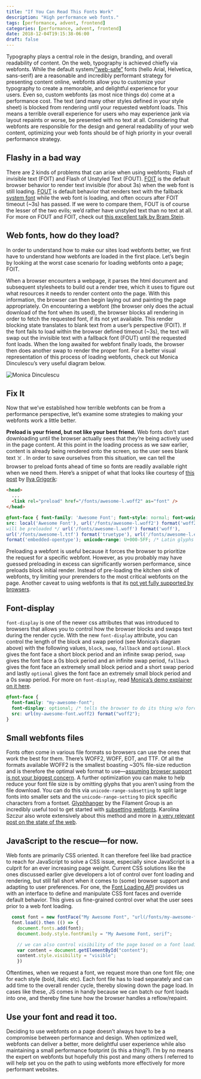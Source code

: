 ```yaml
---
title: "If You Can Read This Fonts Work"
description: "High performance web fonts."
tags: [performance, advent, frontend]
categories: [performance, advent, frontend]
date: 2018-12-04T19:15:38-06:00
draft: false
---
```


Typography plays a central role in the design, branding, and overall readability of content. On the web, typography is achieved chiefly via webfonts. While the default system/[”web-safe”](https://robinrendle.com/notes/in-defense-of-webfonts/) fonts (hello Arial, Helvetica, sans-serif) are a reasonable and incredibly performant strategy for presenting content online, webfonts allow you to customize your typography to create a memorable, and delightful experience for your users. Even so, custom webfonts (as most nice things do) come at a performance cost. The text (and many other styles defined in your style sheet) is blocked from rendering until your requested webfont loads. This means a terrible overall experience for users who may experience jank via layout repaints or worse, be presented with no text at all. Considering that webfonts are responsible for the design and general readability of your web content, optimizing your web fonts should be of high priority in your overall performance strategy.

## Flashy in a bad way

There are 2 kinds of problems that can arise when using webfonts; Flash of invisible text (FOIT) and Flash of Unstyled Text (FOUT). [FOIT](https://www.zachleat.com/web/webfont-glossary/#foit) is the default browser behavior to render text invisible (for about 3s) when the web font is still loading. [FOUT](https://www.zachleat.com/web/webfont-glossary/#fout) is default behavior that renders text with the fallback [system font](https://www.zachleat.com/web/webfont-glossary/#system-fonts) while the web font is loading, and often occurs after FOIT timeout (~3s) has passed. If we were to compare them, FOUT is of course the lesser of the two evils; we’d rather have unstyled text than no text at all. For more on FOUT and FOIT, check out [this excellent talk by Bram Stein](https://vimeo.com/140641362).

## Web fonts, how do they load?

In order to understand how to make our sites load webfonts better, we first have to understand how webfonts are loaded in the first place. Let’s begin by looking at the worst case scenario for loading webfonts onto a page; FOIT.

When a browser encounters a webpage, it parses the html document and subsequent stylesheets to build out a render tree, which it uses to figure out what resources it needs to render content onto the page. With this information, the browser can then begin laying out and painting the page appropriately. On encountering a webfont (the browser only does the actual download of the font when its used), the browser blocks all rendering in order to fetch the requested font, if its not yet available. This render blocking state translates to blank text from a user’s perspective (FOIT). If the font fails to load within the browser defined timeout (~3s), the text will swap out the invisible text with a fallback font (FOUT) until the requested font loads. When the long awaited for webfont finally loads, the browser then does another swap to render the proper font. For a better visual representation of this process of loading webfonts, check out Monica Dinculescu’s very useful diagram below.

![Monica Dinculescu](https://cdn.glitch.com/be746fa6-6ce9-423d-b9a3-684949adc8d5%2FScreen%20Shot%202017-09-13%20at%201.39.35%20PM.png?1505335214999)

## Fix It

Now that we’ve established how terrible webfonts can be from a performance perspective, let’s examine some strategies to making your webfonts work a little better.

**Preload is your friend, but not like your best friend.**
Web fonts don’t start downloading until the browser actually sees that they’re being actively used in the page content. At this point in the loading process as we saw earlier, content is already being rendered onto the screen, so the user sees blank text ☠️ . In order to save ourselves from this situation, we can tell the browser to preload fonts ahead of time so fonts are readily available right when we need them. Here’s a snippet of what that looks like courtesy of [this post](https://developers.google.com/web/fundamentals/performance/optimizing-content-efficiency/webfont-optimization#webfonts_and_the_critical_rendering_path) by [Ilya Grigorik](https://developers.google.com/web/resources/contributors/ilyagrigorik):

```html
<head>
  ...
  <link rel="preload" href="/fonts/awesome-l.woff2" as="font" />
</head>
```

```css
@font-face { font-family: 'Awesome Font'; font-style: normal; font-weight: 400;
src: local('Awesome Font'), url('/fonts/awesome-l.woff2') format('woff2'), /*
will be preloaded */ url('/fonts/awesome-l.woff') format('woff'),
url('/fonts/awesome-l.ttf') format('truetype'), url('/fonts/awesome-l.eot')
format('embedded-opentype'); unicode-range: U+000-5FF; /* Latin glyphs */
```

Preloading a webfont is useful because it forces the browser to prioritize the request for a specific webfont. However, as you probably may have guessed preloading in excess can significantly worsen performance, since preloads block initial render. Instead of pre-loading the kitchen sink of webfonts, try limiting your prerenders to the most critical webfonts on the page. Another caveat to using webfonts is that its [not yet fully supported by browsers](https://caniuse.com/#search=preload).

## Font-display

`font-display` is one of the newer css attributes that was introduced to browsers that allows you to control how the browser blocks and swaps text during the render cycle. With the new `font-display` attribute, you can control the length of the block and swap period (see Monica’s diagram above) with the following values, `block`, `swap`, `fallback` and `optional`. `Block` gives the font face a short block period and an infinite swap period, `swap` gives the font face a 0s block period and an infinite swap period, `fallback` gives the font face an extremely small block period and a short swap period and lastly `optional` gives the font face an extremely small block period and a 0s swap period. For more on `font-display`, read [Monica’s demo explainer on it here](https://font-display.glitch.me/).

```css
@font-face {
  font-family: "my-awesome-font";
  font-display: optional; /* tells the browser to do its thing w/o forcing its hand */
  src: url(my-awesome-font.woff2) format("woff2");
}
```

## Small webfonts files

Fonts often come in various file formats so browsers can use the ones that work the best for them. There’s WOFF2, WOFF, EOT, and TTF. Of all the formats available WOFF2 is the smallest boasting ~30% file-size reduction and is therefore the optimal web format to use—[assuming browser support is not your biggest concern](https://caniuse.com/#search=woff2). A further optimization you can make to help reduce your font file size is by omitting glyphs that you aren’t using from the file download. You can do this via `unicode-range-subsetting` to split large fonts into smaller sets and the `unicode-range-setting` to pick specific characters from a fontset. [Glyphhanger](https://github.com/filamentgroup/glyphhanger) by the Filament Group is an incredibly useful tool to get started with [subsetting webfonts](https://www.zachleat.com/web/glyphhanger/). Karolina Szczur also wrote extensively about this method and more in [a very relevant post on the state of the web](https://medium.com/@fox/talk-the-state-of-the-web-3e12f8e413b3).

## JavaScript to the rescue—for now.

Web fonts are primarily CSS oriented. It can therefore feel like bad practice to reach for JavaScript to solve a CSS issue, especially since JavaScript is a culprit for an ever increasing page weight. Current CSS solutions like the ones discussed earlier give developers a lot of control over font loading and rendering, but still fall short when it comes to (some) browser support and adapting to user preferences. For one, the [Font Loading API](https://www.w3.org/TR/css-font-loading/) provides us with an interface to define and manipulate CSS font faces and override default behavior. This gives us fine-grained control over what the user sees prior to a web font loading.

```js
  const font = new fontFace("My Awesome Font", "url(/fonts/my-awesome-font.woff2)" format('woff2')")
  font.load().then (() => {
    document.fonts.add(font);
    document.body.style.fontFamily = "My Awesome Font, serif";

    // we can also control visibility of the page based on a font loading //
    var content = document.getElementById("content");
    content.style.visibility = "visible";
    })
```

Oftentimes, when we request a font, we request more than one font file; one for each style (bold, italic etc). Each font file has to load separately and can add time to the overall render cycle, thereby slowing down the page load. In cases like these, JS comes in handy because we can batch our font loads into one, and thereby fine tune how the browser handles a reflow/repaint.

## Use your font and read it too.

Deciding to use webfonts on a page doesn’t always have to be a compromise between performance and design. When optimized well, webfonts can deliver a better, more delightful user experience while also maintaining a small performance footprint (is this a thing?). I’m by no means the expert on webfonts but hopefully this post and many others I referred to will help set you on the path to using webfonts more effectively for more performant websites.
